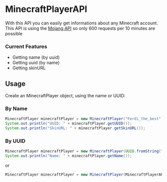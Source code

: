 # MinecraftPlayerAPI

With this API you can easily get informations about any Minecraft account.
This API is using the [Mojang API](https://wiki.vg/Mojang_API) so only 600 requests per 10 minutes are possible

### Current Features

- Getting name (by uuid)
- Getting uuid (by name)
- Getting skinURL

## Usage

Create an MinecraftPlayer object, using the name or UUID:

### By Name

```java
MinecraftPlayer minecraftPlayer = new MinecraftPlayer("Ferdi_the_best");
System.out.println("UUID: " + minecraftPlayer.getUUID());
System.out.println("SkinURL: " + minecraftPlayer.getSkinURL());
```

### By UUID

```java
MinecraftPlayer minecraftPlayer = new MinecraftPlayer(UUID.fromString("5c3837ff-cbb7-4911-9a97-dfc3f6bbdb87"));
System.out.println("Name: " + minecraftPlayer.getName());
```

or

```java
MinecraftPlayer minecraftPlayer = new MinecraftPlayer(MinecraftPlayerAPI.fromTrimmed("5c3837ffcbb749119a97dfc3f6bbdb87"));
```
